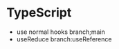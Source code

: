 # TypeScript
- use normal hooks  branch;main
- useReduce branch:useReference
[](https://developero.medium.com/react-hooks-usereducer-4d7b68ce22e2)
